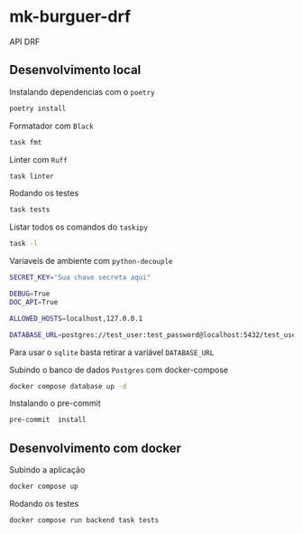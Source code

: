 # mk-burguer-drf
API DRF

## Desenvolvimento local

Instalando dependencias com o `poetry`

```bash
poetry install
```

Formatador com `Black`

```bash
task fmt
```

Linter com `Ruff`

```bash
task linter
```

Rodando os testes

```bash
task tests
```

Listar todos os comandos do `taskipy`

```bash
task -l
```

Variaveis de ambiente com `python-decouple`

```bash
SECRET_KEY="Sua chave secreta aqui"

DEBUG=True
DOC_API=True

ALLOWED_HOSTS=localhost,127.0.0.1

DATABASE_URL=postgres://test_user:test_password@localhost:5432/test_user
```

Para usar o `sqlite` basta retirar a variável `DATABASE_URL`

Subindo o banco de dados `Postgres` com docker-compose

```bash
docker compose database up -d
```

Instalando o pre-commit

```bash
pre-commit  install
```

## Desenvolvimento com docker

Subindo a aplicação
```bash
docker compose up
```

Rodando os testes

```bash
docker compose run backend task tests
```
